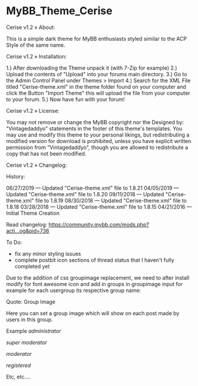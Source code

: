 # MyBB_Theme_Cerise

Cerise v1.2
» About:

This is a simple dark theme for MyBB enthusiasts styled similar to the ACP Style of the same name.

Cerise v1.2
» Installation:

1.) After downloading the Theme unpack it (with 7-Zip for example)
2.) Upload the contents of "Upload" into your forums main directory.
3.) Go to the Admin Control Panel under Themes > Import
4.) Search for the XML File titled "Cerise-theme.xml" in the theme folder found on your computer and click the Button "Import Theme" this will upload the file from your computer to your forum.
5.) Now have fun with your forum!

Cerise v1.2
» License:

You may not remove or change the MyBB copyright nor the Designed by: "Vintagedaddyo" statements in the footer of this theme's templates. You may use and modify this theme to your personal likings, but redistributing a modified version for download is prohibited, unless you have explicit written permission from "Vintagedaddyo", though you are allowed to redistribute a copy that has not been modified.

Cerise v1.2
» Changelog:

History:

06/27/2019 — Updated "Cerise-theme.xml" file to 1.8.21
04/05/2019 — Updated "Cerise-theme.xml" file to 1.8.20
09/11/2018 — Updated "Cerise-theme.xml" file to 1.8.19
08/30/2018 — Updated "Cerise-theme.xml" file to 1.8.18
03/28/2018 — Updated "Cerise-theme.xml" file to 1.8.15
04/21/2016 — Initial Theme Creation

Read changelog:
https://community.mybb.com/mods.php?acti...og&pid=736

To Do:
* fix any minor styling issues
* complete postbit icon sections of thread status that I haven't fully completed yet



Due to the addition of css groupimage replacement, we need to after install modify for font awesome icon and add in groups in groupimage input for example for each usergroup its respective group name:

Quote:
Group Image

Here you can set a group image which will show on each post made by users in this group.

Example
<icon class="fa fa-cog"></icon><i>administrator</i>




<icon class="fa fa-gavel"></icon><i>super moderator</i>




<icon class="fa fa-gavel"></icon><i>moderator</i>




<icon class="fa fa-user"></icon><i>registered</i>


Etc, etc....
